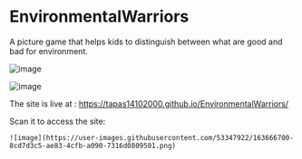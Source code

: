 # EnvironmentalWarriors
A picture game that helps kids to distinguish between what are good and bad for environment. 

![image](https://user-images.githubusercontent.com/53347922/113503328-d21c7480-954e-11eb-9862-a88fc645ec93.png)

![image](https://user-images.githubusercontent.com/53347922/113503340-e5c7db00-954e-11eb-9a5e-d1e7521e7d2c.png)

The site is live at :
    https://tapas14102000.github.io/EnvironmentalWarriors/

Scan it to access the site:

    ![image](https://user-images.githubusercontent.com/53347922/163666700-8cd7d3c5-ae83-4cfb-a090-7316d0809501.png)

